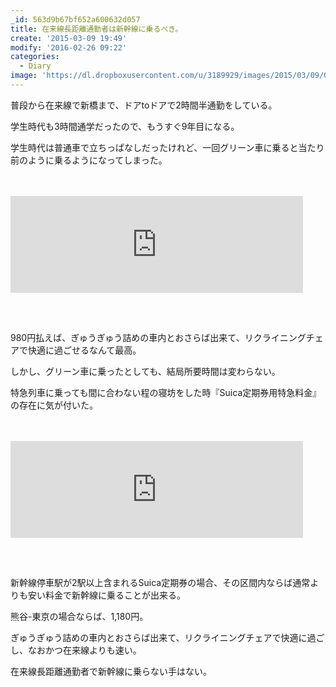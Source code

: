 ```yaml
---
_id: 563d9b67bf652a600632d057
title: 在来線長距離通勤者は新幹線に乗るべき。
create: '2015-03-09 19:49'
modify: '2016-02-26 09:22'
categories:
  - Diary
image: 'https://dl.dropboxusercontent.com/u/3189929/images/2015/03/09/0001.jpg'
---
```


普段から在来線で新橋まで、ドアtoドアで2時間半通勤をしている。

学生時代も3時間通学だったので、もうすぐ9年目になる。

学生時代は普通車で立ちっぱなしだったけれど、一回グリーン車に乗ると当たり前のように乗るようになってしまった。

　

<iframe class="bookmarklet hatena-embed" src="http://hatenablog.com/embed?url=http%3A%2F%2Fwww.jreast.co.jp%2Ftabidoki%2Fgreen%2Fabout.html" title="えきねっと（JR東日本）｜旅どきnet＞普通列車グリーン車＞普通列車グリーン車とは" style="border:none;display:block;margin:0 0 1.7rem;overflow:hidden;height:155px;width:100%;max-width:468px;"><a href="http://www.jreast.co.jp/tabidoki/green/about.html" target="_blank">えきねっと（JR東日本）｜旅どきnet＞普通列車グリーン車＞普通列車グリーン車とは</a></iframe>

　

980円払えば、ぎゅうぎゅう詰めの車内とおさらば出来て、リクライニングチェアで快適に過ごせるなんて最高。

しかし、グリーン車に乗ったとしても、結局所要時間は変わらない。

<!-- more -->

特急列車に乗っても間に合わない程の寝坊をした時『Suica定期券用特急料金』の存在に気が付いた。

　

<iframe class="bookmarklet hatena-embed" src="http://hatenablog.com/embed?url=https%3A%2F%2Fwww.jreast.co.jp%2Fsuica%2Fuse%2Fshinkansen%2Fcommute.html" title="JR東日本：Suica＞利用方法＞新幹線の利用＞新幹線停車駅が2駅以上含まれる「Suica定期券」での利用" style="border:none;display:block;margin:0 0 1.7rem;overflow:hidden;height:155px;width:100%;max-width:468px;"><a href="https://www.jreast.co.jp/suica/use/shinkansen/commute.html" target="_blank">JR東日本：Suica＞利用方法＞新幹線の利用＞新幹線停車駅が2駅以上含まれる「Suica定期券」での利用</a></iframe>

　

新幹線停車駅が2駅以上含まれるSuica定期券の場合、その区間内ならば通常よりも安い料金で新幹線に乗ることが出来る。

熊谷-東京の場合ならば、1,180円。

ぎゅうぎゅう詰めの車内とおさらば出来て、リクライニングチェアで快適に過ごし、なおかつ在来線よりも速い。

在来線長距離通勤者で新幹線に乗らない手はない。

